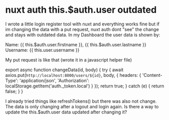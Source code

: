 
# nuxt auth this.$auth.user outdated

I wrote a little login register tool with nuxt and everything works fine but if im changing the data with a put request, nuxt auth dont "see" the change and stays with outdated data.
In my Dashboard the user data is shown by:


<div id="userInfos">
        Name: {{ this.$auth.user.firstname }}, {{ this.$auth.user.lastname }} <br />
        Username: {{ this.user.username }} <br />
</div>



My put request is like that (wrote it in a javascript helper file)


export async function changeData(id, body) {
    try {
        await axios.put(`http://localhost:8000/users/${id}`, body, {
            headers: {
                'Content-Type': 'application/json',
                'Authorization': localStorage.getItem('auth._token.local')
            }
        });
        return true;
    }
    catch (e) {
        return false;
    }
}



I already tried things like refreshTokens() but there was also not change. The data is only changing after a logout and login again. Is there a way to update the this.$auth.user data updated after changing it?

        